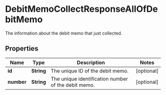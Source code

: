 

# DebitMemoCollectResponseAllOfDebitMemo

The information about the debit memo that just collected. 

## Properties

| Name | Type | Description | Notes |
|------------ | ------------- | ------------- | -------------|
|**id** | **String** | The unique ID of the debit memo.  |  [optional] |
|**number** | **String** | The unique identification number of the debit memo.  |  [optional] |



